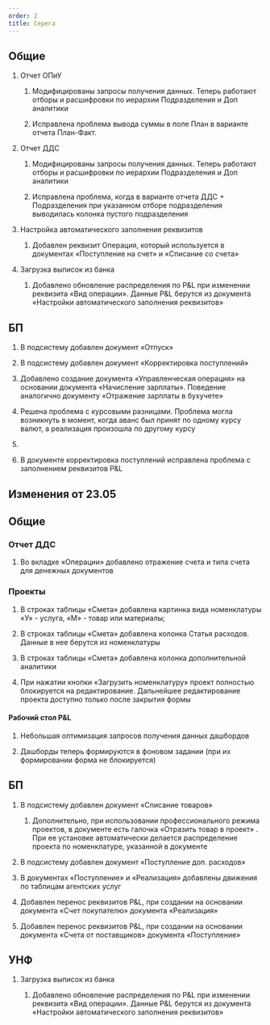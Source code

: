 ```yaml
---
order: 2
title: Серега
---
```


## **Общие**

1. Отчет ОПиУ

   1. Модифицированы запросы получения данных. Теперь работают отборы и расшифровки по иерархии Подразделения и Доп аналитики

   2. Исправлена проблема вывода суммы в поле План в варианте отчета План-Факт.

2. Отчет ДДС

   1. Модифицированы запросы получения данных. Теперь работают отборы и расшифровки по иерархии Подразделения и Доп аналитики

   2. Исправлена проблема, когда в варианте отчета ДДС + Подразделения при указанном отборе подразделения выводилась колонка пустого подразделения

3. Настройка автоматического заполнения реквизитов

   1. Добавлен реквизит Операция, который используется в документах «Поступление на счет» и «Списание со счета»

4. Загрузка выписок из банка

   1. Добавлено обновление распределения по P&L при изменении реквизита «Вид операции». Данные P&L берутся из документа «Настройки автоматического заполнения реквизитов»

## БП

1. В подсистему добавлен документ «Отпуск»

2. В подсистему добавлен документ «Корректировка поступлений»

3. Добавлено создание документа «Управленческая операция» на основании документа «Начисление зарплаты». Поведение аналогично документу «Отражение зарплаты в бухучете»

4. Решена проблема с курсовыми разницами. Проблема могла возникнуть в момент, когда аванс был принят по одному курсу валют, а реализация произошла по другому курсу

5.  

6. В документе корректировка поступлений исправлена проблема с заполнением реквизитов P&L



## Изменения от 23.05

## Общие

### Отчет ДДС

1. Во вкладке «Операции» добавлено отражение счета и типа счета для денежных документов

### Проекты

1. В строках таблицы «Смета» добавлена картинка вида номенклатуры «У» - услуга, «М» - товар или материалы;

2. В строках таблицы «Смета»  добавлена колонка Статья расходов. Данные в нее берутся из номенклатуры

3. В строках таблицы «Смета» добавлена колонка дополнительной аналитики

4. При нажатии кнопки «Загрузить номенклатуру» проект полностью блокируется на редактирование. Дальнейшее редактирование проекта доступно только после закрытия формы

#### Рабочий стол P&L

1. Небольшая оптимизация запросов получения данных дашбордов

2. Дашборды теперь формируются в фоновом задании (при их формировании форма не блокируется)

## БП

1. В подсистему добавлен документ «Списание товаров»

   1. Дополнительно, при использовании профессионального режима проектов, в документе есть галочка «Отразить товар в проект» . При ее установке автоматически делается распределение проекта по номенклатуре, указанной в документе

2. В подсистему добавлен документ «Поступление доп. расходов»

3. В документах «Поступление» и «Реализация» добавлены движения по таблицам агентских услуг

4. Добавлен перенос реквизитов P&L, при создании на основании документа «Счет покупателю» документа «Реализация»

5. Добавлен перенос реквизитов P&L, при создании на основании документа «Счета от поставщиков» документа «Поступление»

## УНФ

1. Загрузка выписок из банка

   1. Добавлено обновление распределения по P&L при изменении реквизита «Вид операции». Данные P&L берутся из документа «Настройки автоматического заполнения реквизитов»


